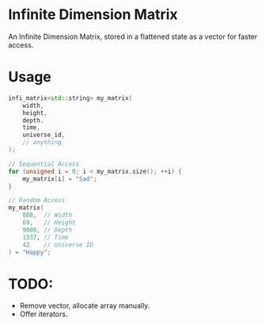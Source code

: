 # Infinite Dimension Matrix
An Infinite Dimension Matrix, stored in a flattened state as a vector for faster access.

# Usage
```cpp
infi_matrix<std::string> my_matrix(
	width,
	height,
	depth,
	time,
	universe_id,
	// anything
);

// Sequential Access
for (unsigned i = 0; i < my_matrix.size(); ++i) {
	my_matrix[i] = "Sad";
}

// Random Access
my_matrix(
	808,  // Width
	69,   // Height
	9000, // Depth
	1337, // Time
	42    // Universe ID
) = "Happy";

```

# TODO:
- Remove vector, allocate array manually.
- Offer iterators.

